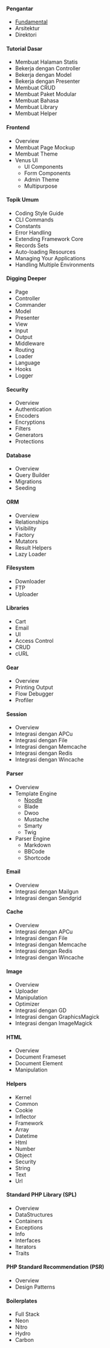 #### Pengantar
* [Fundamental](introduction/fundamental)
* Arsitektur
* Direktori

#### Tutorial Dasar
* Membuat Halaman Statis
* Bekerja dengan Controller
* Bekerja dengan Model
* Bekerja dengan Presenter
* Membuat CRUD
* Membuat Paket Modular
* Membuat Bahasa
* Membuat Library
* Membuat Helper

#### Frontend
* Overview
* Membuat Page Mockup
* Membuat Theme
* Venus UI
    * UI Components
    * Form Components
    * Admin Theme
    * Multipurpose

#### Topik Umum
* Coding Style Guide
* CLI Commands
* Constants
* Error Handling
* Extending Framework Core
* Records Sets
* Auto-loading Resources
* Managing Your Applications
* Handling Multiple Environments

#### Digging Deeper
* Page
* Controller
* Commander
* Model
* Presenter
* View
* Input
* Output
* Middleware
* Routing
* Loader
* Language
* Hooks
* Logger

#### Security
* Overview
* Authentication
* Encoders
* Encryptions
* Filters
* Generators
* Protections

#### Database
* Overview
* Query Builder
* Migrations
* Seeding

#### ORM
* Overview
* Relationships
* Visibility
* Factory
* Mutators
* Result Helpers
* Lazy Loader

#### Filesystem
* Downloader
* FTP
* Uploader

#### Libraries
* Cart
* Email
* UI
* Access Control
* CRUD
* cURL

#### Gear
* Overview
* Printing Output
* Flow Debugger
* Profiler

#### Session
* Overview
* Integrasi dengan APCu
* Integrasi dengan File
* Integrasi dengan Memcache
* Integrasi dengan Redis
* Integrasi dengan Wincache

#### Parser
* Overview
* Template Engine
    * [Noodle](noodle)
    * Blade
    * Dwoo
    * Mustache
    * Smarty 
    * Twig
* Parser Engine
    * Markdown
    * BBCode
    * Shortcode
    
#### Email
* Overview
* Integrasi dengan Mailgun
* Integrasi dengan Sendgrid

#### Cache
* Overview
* Integrasi dengan APCu
* Integrasi dengan File
* Integrasi dengan Memcache
* Integrasi dengan Redis
* Integrasi dengan Wincache

#### Image
* Overview
* Uploader
* Manipulation
* Optimizer
* Integrasi dengan GD
* Integrasi dengan GraphicsMagick
* Integrasi dengan ImageMagick

#### HTML
* Overview
* Document Frameset
* Document Element
* Manipulation

#### Helpers
* Kernel
* Common
* Cookie
* Inflector
* Framework
* Array
* Datetime
* Html
* Number
* Object
* Security
* String
* Text
* Url

#### Standard PHP Library (SPL)
* Overview
* DataStructures
* Containers
* Exceptions
* Info
* Interfaces
* Iterators
* Traits

#### PHP Standard Recommendation (PSR)
* Overview
* Design Patterns

#### Boilerplates
* Full Stack
* Neon
* Nitro
* Hydro
* Carbon



